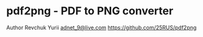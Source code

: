 # pdf2png - PDF to PNG converter

Author Revchuk Yurii <adnet_9@live.com>
https://github.com/25RUS/pdf2png
